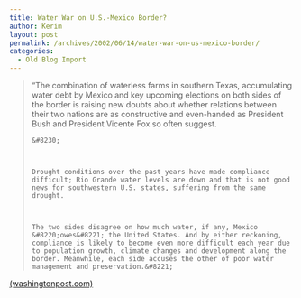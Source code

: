 ```yaml
---
title: Water War on U.S.-Mexico Border?
author: Kerim
layout: post
permalink: /archives/2002/06/14/water-war-on-us-mexico-border/
categories:
  - Old Blog Import
---
```


>   &#8220;The combination of waterless farms in southern Texas, accumulating water debt by Mexico and key upcoming elections on both sides of the border is raising new doubts about whether relations between their two nations are as constructive and even-handed as President Bush and President Vicente Fox so often suggest. 
>   
>   
>     &#8230;
>   
>   
>   
>     Drought conditions over the past years have made compliance difficult; Rio Grande water levels are down and that is not good news for southwestern U.S. states, suffering from the same drought.
>   
>   
>   
>     The two sides disagree on how much water, if any, Mexico &#8220;owes&#8221; the United States. And by either reckoning, compliance is likely to become even more difficult each year due to population growth, climate changes and development along the border. Meanwhile, each side accuses the other of poor water management and preservation.&#8221;
>   


<a href="http://www.washingtonpost.com/wp-dyn/articles/A11037-2002Jun7.html" onclick="_gaq.push(['_trackEvent', 'outbound-article', 'http://www.washingtonpost.com/wp-dyn/articles/A11037-2002Jun7.html', '(washingtonpost.com)']);" >(washingtonpost.com)</a>

